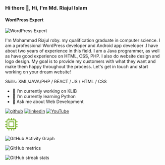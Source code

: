 ### Hi there 👋, Hi, I'm Md. Riajul Islam
#### WordPress Expert 
![WordPress Expert ](https://pbs.twimg.com/profile_banners/1447985060745920513/1688538653/1500x500)

I'm Mohammad Riajul roby. my qualification graduate in computer science. I am a professional WordPress developer and Android app developer .I have about two years of experience in this field. I am a Java programmer, as well as have good experience on HTML, CSS, PHP. I also do website design and logo design. My goal is to provide my customers with what they want and make them happy throughout the process. Let's get in touch and start working on your dream website!

Skills: XML/JAVA/PHP / REACT / JS / HTML / CSS

- 🔭 I’m currently working on KLIB 
- 🌱 I’m currently learning Python 
- 💬 Ask me about Web Development  


[<img src='https://cdn.jsdelivr.net/npm/simple-icons@3.0.1/icons/github.svg' alt='github' height='40'>](https://github.com/freelancerriajul)  [<img src='https://cdn.jsdelivr.net/npm/simple-icons@3.0.1/icons/linkedin.svg' alt='linkedin' height='40'>](https://www.linkedin.com/in/freelancerriajul/)  [<img src='https://cdn.jsdelivr.net/npm/simple-icons@3.0.1/icons/youtube.svg' alt='YouTube' height='40'>](https://www.youtube.com/channel/freelancerriajul)  

<a href='https://docs.github.com/en/developers'><img src='https://raw.githubusercontent.com/acervenky/animated-github-badges/master/assets/devbadge.gif' width='40' height='40'></a> 

![GitHub Activity Graph](https://activity-graph.herokuapp.com/graph?username=freelancerriajul)  

![GitHub metrics](https://metrics.lecoq.io/freelancerriajul)  

![GitHub streak stats](https://streak-stats.demolab.com/?user=freelancerriajul)  

